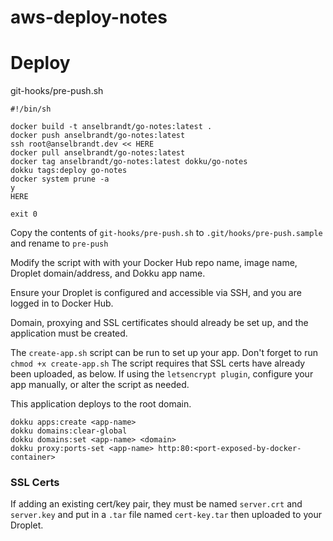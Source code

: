 # aws-deploy-notes

# Deploy

git-hooks/pre-push.sh

```
#!/bin/sh

docker build -t anselbrandt/go-notes:latest .
docker push anselbrandt/go-notes:latest
ssh root@anselbrandt.dev << HERE
docker pull anselbrandt/go-notes:latest
docker tag anselbrandt/go-notes:latest dokku/go-notes
dokku tags:deploy go-notes
docker system prune -a
y
HERE

exit 0
```

Copy the contents of `git-hooks/pre-push.sh` to `.git/hooks/pre-push.sample` and rename to `pre-push`

Modify the script with with your Docker Hub repo name, image name, Droplet domain/address, and Dokku app name.

Ensure your Droplet is configured and accessible via SSH, and you are logged in to Docker Hub.

Domain, proxying and SSL certificates should already be set up, and the application must be created.

The `create-app.sh` script can be run to set up your app. Don't forget to run `chmod +x create-app.sh` The script requires that SSL certs have already been uploaded, as below. If using the `letsencrypt plugin`, configure your app manually, or alter the script as needed.

This application deploys to the root domain.

```
dokku apps:create <app-name>
dokku domains:clear-global
dokku domains:set <app-name> <domain>
dokku proxy:ports-set <app-name> http:80:<port-exposed-by-docker-container>
```

### SSL Certs

If adding an existing cert/key pair, they must be named `server.crt` and `server.key` and put in a `.tar` file named `cert-key.tar` then uploaded to your Droplet.

